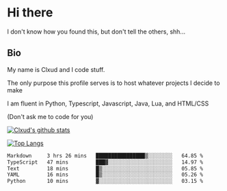 

# Hi there
I don't know how you found this, but don't tell the others, shh...

## Bio
My name is Clxud and I code stuff.

The only purpose this profile serves is to host whatever projects I decide to make

I am fluent in Python, Typescript, Javascript, Java, Lua, and HTML/CSS



(Don't ask me to code for you)

[![Clxud's github stats](https://github-readme-stats.vercel.app/api?username=cloudwithax&count_private=true&theme=dark&show_icons=true)](https://github.com/anuraghazra/github-readme-stats) 

[![Top Langs](https://github-readme-stats.vercel.app/api/top-langs/?username=cloudwithax&theme=dark)](https://github.com/anuraghazra/github-readme-stats)

<!--START_SECTION:waka-->

```txt
Markdown     3 hrs 26 mins   ████████████████▒░░░░░░░░   64.85 %
TypeScript   47 mins         ███▓░░░░░░░░░░░░░░░░░░░░░   14.97 %
Text         18 mins         █▒░░░░░░░░░░░░░░░░░░░░░░░   05.85 %
YAML         16 mins         █▒░░░░░░░░░░░░░░░░░░░░░░░   05.26 %
Python       10 mins         ▓░░░░░░░░░░░░░░░░░░░░░░░░   03.15 %
```

<!--END_SECTION:waka-->







